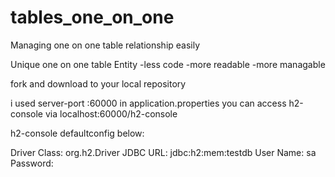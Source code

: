 # tables_one_on_one
Managing one on one table relationship easily

Unique one on one table Entity
-less code
-more readable
-more managable

fork and download to your local repository

i used server-port :60000 in application.properties
you can access h2-console via localhost:60000/h2-console

h2-console defaultconfig below:

Driver Class:	org.h2.Driver
JDBC URL:	jdbc:h2:mem:testdb
User Name:	sa
Password:	
   
